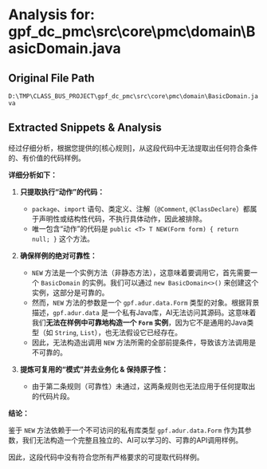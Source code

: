 # Analysis for: gpf_dc_pmc\src\core\pmc\domain\BasicDomain.java

## Original File Path
`D:\TMP\CLASS_BUS_PROJECT\gpf_dc_pmc\src\core\pmc\domain\BasicDomain.java`

## Extracted Snippets & Analysis
经过仔细分析，根据您提供的[核心规则]，从这段代码中无法提取出任何符合条件的、有价值的代码样例。

**详细分析如下：**

1.  **只提取执行“动作”的代码：**
    *   `package`、`import` 语句、类定义、注解（`@Comment`, `@ClassDeclare`）都属于声明性或结构性代码，不执行具体动作，因此被排除。
    *   唯一包含“动作”的代码是 `public <T> T NEW(Form form) { return null; }` 这个方法。

2.  **确保样例的绝对可靠性：**
    *   `NEW` 方法是一个实例方法（非静态方法），这意味着要调用它，首先需要一个 `BasicDomain` 的实例。我们可以通过 `new BasicDomain<>()` 来创建这个实例，这部分是可靠的。
    *   然而，`NEW` 方法的参数是一个 `gpf.adur.data.Form` 类型的对象。根据背景描述，`gpf.adur.data` 是一个私有Java库，AI无法访问其源码。这意味着我们**无法在样例中可靠地构造一个 `Form` 实例**，因为它不是通用的Java类型（如 `String`, `List`），也无法假设它已经存在。
    *   因此，无法构造出调用 `NEW` 方法所需的全部前提条件，导致该方法调用是不可靠的。

3.  **提炼可复用的“模式”并去业务化 & 保持原子性：**
    *   由于第二条规则（可靠性）未通过，这两条规则也无法应用于任何提取出的代码片段。

**结论：**

鉴于 `NEW` 方法依赖于一个不可访问的私有库类型 `gpf.adur.data.Form` 作为其参数，我们无法构造一个完整且独立的、AI可以学习的、可靠的API调用样例。

因此，这段代码中没有符合您所有严格要求的可提取代码样例。